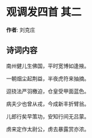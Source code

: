 # 观调发四首  其二

**作者**: 刘克庄

## 诗词内容

南州健儿生佛国，平时宽博如逢掖。

一朝烟尘起荆益，半夜虎符来抽摘。

逗挠法严羽檄迫，仓皇受甲面蓝色。

病夫少也曾从戎，今成新丰折臂翁。

儿郎行矣早策功，安知行间无吕蒙。

虏来定作太尉公，虏去暴露赏亦浓。

